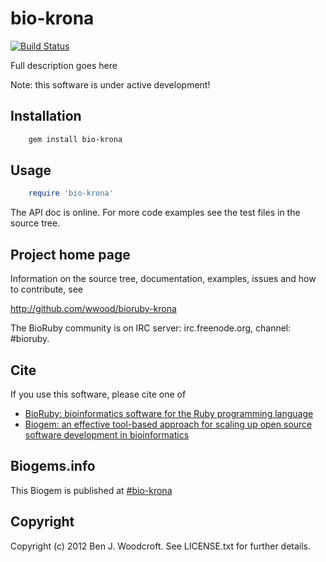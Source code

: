 # bio-krona

[![Build Status](https://secure.travis-ci.org/wwood/bioruby-krona.png)](http://travis-ci.org/wwood/bioruby-krona)

Full description goes here

Note: this software is under active development!

## Installation

```sh
    gem install bio-krona
```

## Usage

```ruby
    require 'bio-krona'
```

The API doc is online. For more code examples see the test files in
the source tree.
        
## Project home page

Information on the source tree, documentation, examples, issues and
how to contribute, see

  http://github.com/wwood/bioruby-krona

The BioRuby community is on IRC server: irc.freenode.org, channel: #bioruby.

## Cite

If you use this software, please cite one of
  
* [BioRuby: bioinformatics software for the Ruby programming language](http://dx.doi.org/10.1093/bioinformatics/btq475)
* [Biogem: an effective tool-based approach for scaling up open source software development in bioinformatics](http://dx.doi.org/10.1093/bioinformatics/bts080)

## Biogems.info

This Biogem is published at [#bio-krona](http://biogems.info/index.html)

## Copyright

Copyright (c) 2012 Ben J. Woodcroft. See LICENSE.txt for further details.

